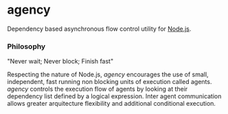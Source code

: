 # agency
Dependency based asynchronous flow control utility for [Node.js](http://nodejs.org).

### Philosophy

"Never wait; Never block; Finish fast"

Respecting the nature of Node.js, *agency* encourages the use of small, independent, fast running non blocking units of execution called agents. *agency* controls the execution flow of agents by looking at their dependency list defined by a logical expression. Inter agent communication allows greater arquitecture flexibility and additional conditional execution.
